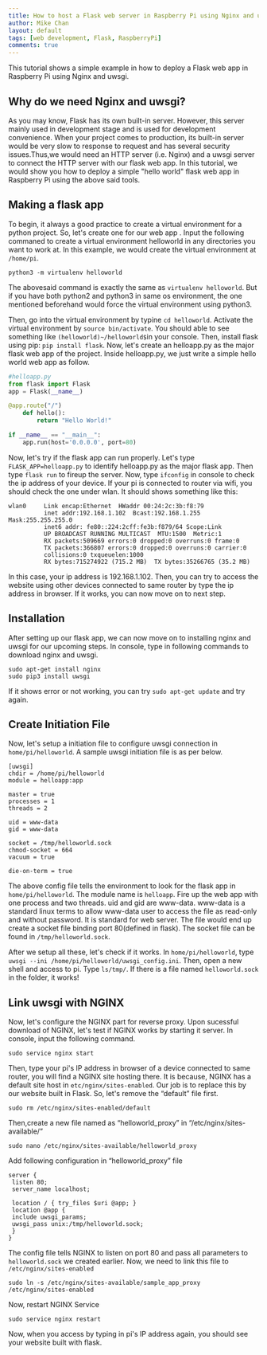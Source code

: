 ```yaml
---
title: How to host a Flask web server in Raspberry Pi using Nginx and uswgi
author: Mike Chan
layout: default
tags: [web development, Flask, RaspberryPi]
comments: true 
---
```


This tutorial shows a simple example in how to deploy a Flask web app in Raspberry Pi using Nginx and uwsgi.

<!--more-->

## Why do we need Nginx and uwsgi?

As you may know, Flask has its own built-in server. However, this server mainly used in development stage and is used for development convenience. When your project comes to production, its built-in server would be very slow to response to request and has several security issues.Thus,we would need an HTTP server (i.e. Nginx) and a uwsgi server to connect the HTTP server with our flask web app. In this tutorial, we would show you how to deploy a simple "hello world" flask web app in Raspberry Pi using the above said tools. 

## Making a flask app
To begin, it always a good practice to create a virtual environment for a python project. So, let's create one for our web app . Input the following commaned to create a virtual environment helloworld in any directories you want to work at. In this example, we would create the virtual environment at ```/home/pi```.

```
python3 -m virtualenv helloworld
```

The abovesaid command is exactly the same as ```virtualenv helloworld```. But if you have both python2 and python3 in same os environment, the one mentioned beforehand would force the virtual environment using python3.

Then, go into the virtual environment by typine ```cd helloworld```. Activate the virtual environment by ```source bin/activate```. You should able to see something like ```(helloworld)~/helloworld$```in your console. Then, install flask using pip: ```pip install flask```. Now, let's create an helloapp.py as the major flask web app of the project. Inside helloapp.py, we just write a simple hello world web app as follow.

```python
#helloapp.py
from flask import Flask
app = Flask(__name__)

@app.route("/")
    def hello():
        return "Hello World!"

if __name__ == "__main__":
    app.run(host='0.0.0.0', port=80)
```

Now, let's try if the flask app can run properly. Let's type ```FLASK_APP=helloapp.py``` to identify helloapp.py as the major flask app. Then type ```flask run``` to fireup the server. Now, type ```ifconfig``` in console to check the ip address of your device. If your pi is connected to router via wifi, you should check the one under wlan. It should shows something like this:

```
wlan0     Link encap:Ethernet  HWaddr 00:24:2c:3b:f8:79  
          inet addr:192.168.1.102  Bcast:192.168.1.255  Mask:255.255.255.0
          inet6 addr: fe80::224:2cff:fe3b:f879/64 Scope:Link
          UP BROADCAST RUNNING MULTICAST  MTU:1500  Metric:1
          RX packets:509669 errors:0 dropped:0 overruns:0 frame:0
          TX packets:366807 errors:0 dropped:0 overruns:0 carrier:0
          collisions:0 txqueuelen:1000 
          RX bytes:715274922 (715.2 MB)  TX bytes:35266765 (35.2 MB)
```
In this case, your ip address is 192.168.1.102. Then, you can try to access the website using other devices connected to same router by type the ip address in browser. If it works, you can now move on to next step.

## Installation

After setting up our flask app, we can now move on to installing nginx and uwsgi for our upcoming steps. In console, type in following commands to download nginx and uwsgi.

```
sudo apt-get install nginx
sudo pip3 install uwsgi
```
If it shows error or not working, you can try ```sudo apt-get update``` and try again.

## Create Initiation File

Now, let's setup a initiation file to configure uwsgi connection in ```home/pi/helloworld```. A sample uwsgi initiation file is as per below.

```code
[uwsgi]
chdir = /home/pi/helloworld  
module = helloapp:app        

master = true                
processes = 1                
threads = 2                  

uid = www-data               
gid = www-data

socket = /tmp/helloworld.sock 
chmod-socket = 664
vacuum = true

die-on-term = true
```
The above config file tells the environment to look for the flask app in ```home/pi/helloworld```. The module name is ```helloapp```. Fire up the web app with one process and two threads. uid and gid are www-data. www-data is a standard linux terms to allow www-data user to access the file as read-only and without password. It is standard for web server. The file would end up create a socket file binding port 80(defined in flask). The socket file can be found in ```/tmp/helloworld.sock```. 

After we setup all these, let's check if it works. In ```home/pi/helloworld```, type ```uwsgi --ini /home/pi/helloworld/uwsgi_config.ini```. Then, open a new shell and access to pi. Type ```ls/tmp/```. If there is a file named ```helloworld.sock``` in the folder, it works! 

## Link uwsgi with NGINX
Now, let's configure the NGINX part for reverse proxy. Upon sucessful download of NGINX, let's test if NGINX works by starting it server. In console, input the following command.

```
sudo service nginx start
```

Then, type your pi's IP address in browser of a device connected to same router, you will find a NGINX site hosting there. It is because, NGINX has a default site host in ```etc/nginx/sites-enabled```. Our job is to replace this by our website built in Flask. So, let's remove the “default” file first. 

```
sudo rm /etc/nginx/sites-enabled/default
```

Then,create a new file named as “helloworld_proxy” in “/etc/nginx/sites-available/” 

```
sudo nano /etc/nginx/sites-available/helloworld_proxy
```
Add following configuration in “helloworld_proxy” file 

```code
server {
 listen 80;
 server_name localhost;

 location / { try_files $uri @app; }
 location @app {
 include uwsgi_params;
 uwsgi_pass unix:/tmp/helloworld.sock;
 }
}
```

The config file tells NGINX to listen on port 80 and pass all parameters to ```helloworld.sock``` we created earlier. Now, we need to link this file to ```/etc/nginx/sites-enabled```

```
sudo ln -s /etc/nginx/sites-available/sample_app_proxy /etc/nginx/sites-enabled
```
Now, restart NGINX Service 

```
sudo service nginx restart
```

Now, when you access by typing in pi's IP address again, you should see your website built with flask.

